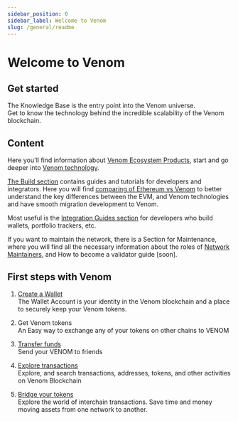 ```yaml
---
sidebar_position: 0
sidebar_label: Welcome to Venom
slug: /general/readme
---
```


# Welcome to Venom

## Get started

The Knowledge Base is the entry point into the Venom universe.  
Get to know the technology behind the incredible scalability of the Venom blockchain.

## Content

Here you'll find information about [Venom Ecosystem Products](ecosystem/), start and go deeper into [Venom technology](learn/architecture.md).

[The Build section](/build/development-guides/) contains guides and tutorials for developers and integrators. Here you will find [comparing of Ethereum vs Venom](/build/development-guides/comparing-of-ethereum-vs-venom-architectures.md) to better understand the key differences between the EVM, and Venom technologies and have smooth migration development to Venom.

Most useful is the [Integration Guides section](/build/integration-guides/how-to-connect-dapp-ui-to-venom/) for developers who build wallets, portfolio trackers, etc.

If you want to maintain the network, there is a Section for Maintenance, where you will find all the necessary information about the roles of [Network Maintainers](/maintain/network-maintainers), and How to become a validator guide [soon].

## First steps with Venom

1. [Create a Wallet](create-a-new-wallet-account.md)  
   The Wallet Account is your identity in the Venom blockchain and a place to securely keep your Venom tokens.

2. Get Venom tokens  
   An Easy way to exchange any of your tokens on other chains to VENOM

3. [Transfer funds](balance-transfers.md)  
   Send your VENOM to friends

4. [Explore transactions](ecosystem/#explorer)  
   Explore, and search transactions, addresses, tokens, and other activities on Venom Blockchain

5. [Bridge your tokens](ecosystem/#bridge)  
   Explore the world of interchain transactions. Save time and money moving assets from one network to another.
